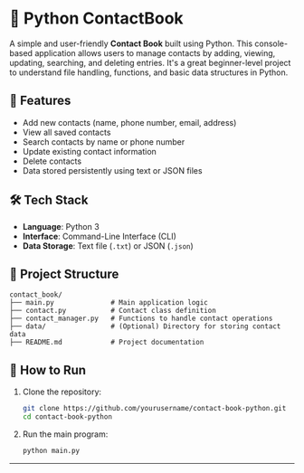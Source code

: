 # 📒 Python ContactBook 

A simple and user-friendly **Contact Book** built using Python. This console-based application allows users to manage contacts by adding, viewing, updating, searching, and deleting entries. It's a great beginner-level project to understand file handling, functions, and basic data structures in Python.

## 📌 Features

* Add new contacts (name, phone number, email, address)
* View all saved contacts
* Search contacts by name or phone number
* Update existing contact information
* Delete contacts
* Data stored persistently using text or JSON files

## 🛠️ Tech Stack

* **Language**: Python 3
* **Interface**: Command-Line Interface (CLI)
* **Data Storage**: Text file (`.txt`) or JSON (`.json`)

## 📂 Project Structure

```
contact_book/
├── main.py              # Main application logic
├── contact.py           # Contact class definition
├── contact_manager.py   # Functions to handle contact operations
├── data/                # (Optional) Directory for storing contact data
├── README.md            # Project documentation
```

## 🚀 How to Run

1. Clone the repository:

   ```bash
   git clone https://github.com/yourusername/contact-book-python.git
   cd contact-book-python
   ```

2. Run the main program:

   ```bash
   python main.py
   ```
-------------------------------------------------------------------------------------------------------------------------------------------------------------------

